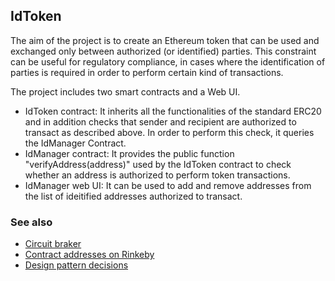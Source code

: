 
## IdToken

The aim of the project is to create an Ethereum token that can be used and exchanged only between authorized (or identified) parties.
This constraint can be useful for regulatory compliance, in cases where the identification of parties is required in order to perform certain kind of transactions.

The project includes two smart contracts and a Web UI.
- IdToken contract: It inherits all the functionalities of the standard ERC20 and in addition checks that sender and recipient are authorized to transact as described above. In order to perform this check, it queries the IdManager Contract.
- IdManager contract: It provides the public function "verifyAddress(address)" used by the IdToken contract to check whether an address is authorized to perform token transactions.
- IdManager web UI: It can be used to add and remove addresses from the list of ideitified addresses authorized to transact.



### See also
* [Circuit braker](circuit_breaker.md)
* [Contract addresses on Rinkeby](deployed_addresses.txt)
* [Design pattern decisions](design_pattern_decisions.md)
